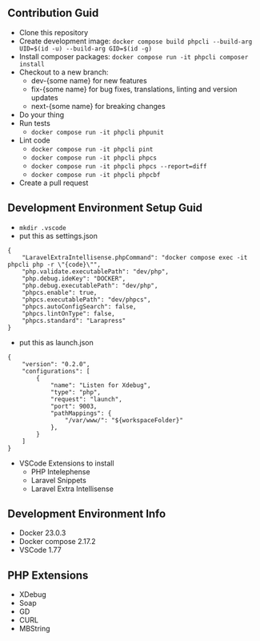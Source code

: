 ## Contribution Guid
* Clone this repository
* Create development image: ``docker compose build phpcli --build-arg UID=$(id -u) --build-arg GID=$(id -g)``
* Install composer packages: ``docker compose run -it phpcli composer install``
* Checkout to a new branch: 
    * dev-{some name} for new features
    * fix-{some name} for bug fixes, translations, linting and version updates
    * next-{some name} for breaking changes
* Do your thing
* Run tests
    * ``docker compose run -it phpcli phpunit``
* Lint code
    * ``docker compose run -it phpcli pint``
    * ``docker compose run -it phpcli phpcs``
    * ``docker compose run -it phpcli phpcs --report=diff``
    * ``docker compose run -it phpcli phpcbf``
* Create a pull request

## Development Environment Setup Guid
* ``mkdir .vscode``
* put this as settings.json
```
{
    "LaravelExtraIntellisense.phpCommand": "docker compose exec -it phpcli php -r \"{code}\"",
    "php.validate.executablePath": "dev/php",
    "php.debug.ideKey": "DOCKER",
    "php.debug.executablePath": "dev/php",
    "phpcs.enable": true,
    "phpcs.executablePath": "dev/phpcs",
    "phpcs.autoConfigSearch": false,
    "phpcs.lintOnType": false,
    "phpcs.standard": "Larapress"
}
```
* put this as launch.json
```
{
    "version": "0.2.0",
    "configurations": [
        {
            "name": "Listen for Xdebug",
            "type": "php",
            "request": "launch",
            "port": 9003,
            "pathMappings": {
                "/var/www/": "${workspaceFolder}"
            },
        }
    ]
}
```
* VSCode Extensions to install
    * PHP Intelephense
    * Laravel Snippets
    * Laravel Extra Intellisense

    
## Development Environment Info
* Docker 23.0.3
* Docker compose 2.17.2
* VSCode 1.77

## PHP Extensions
* XDebug
* Soap
* GD
* CURL
* MBString
